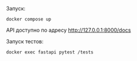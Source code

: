 Запуск:
```commandline
docker compose up
```

API доступно по адресу http://127.0.0.1:8000/docs

Запуск тестов:
```commandline
docker exec fastapi pytest /tests
```
